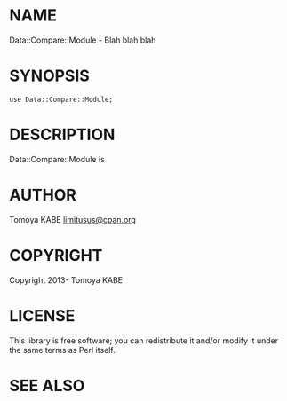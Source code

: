# NAME

Data::Compare::Module - Blah blah blah

# SYNOPSIS

    use Data::Compare::Module;

# DESCRIPTION

Data::Compare::Module is

# AUTHOR

Tomoya KABE <limitusus@cpan.org>

# COPYRIGHT

Copyright 2013- Tomoya KABE

# LICENSE

This library is free software; you can redistribute it and/or modify
it under the same terms as Perl itself.

# SEE ALSO
